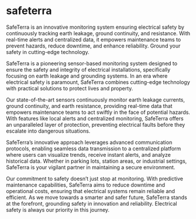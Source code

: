 # safeterra
SafeTerra is an innovative monitoring system ensuring electrical safety by continuously tracking earth leakage, ground continuity, and resistance. With real-time alerts and centralized data, it empowers maintenance teams to prevent hazards, reduce downtime, and enhance reliability. Ground your safety in cutting-edge technology.

SafeTerra is a pioneering sensor-based monitoring system designed to ensure the safety and integrity of electrical installations, specifically focusing on earth leakage and grounding systems. In an era where electrical safety is paramount, SafeTerra combines cutting-edge technology with practical solutions to protect lives and property.

Our state-of-the-art sensors continuously monitor earth leakage currents, ground continuity, and earth resistance, providing real-time data that empowers maintenance teams to act swiftly in the face of potential hazards. With features like local alerts and centralized monitoring, SafeTerra offers an unparalleled layer of protection, preventing electrical faults before they escalate into dangerous situations.

SafeTerra’s innovative approach leverages advanced communication protocols, enabling seamless data transmission to a centralized platform where users can visualize trends, receive instant alerts, and analyze historical data. Whether in parking lots, station areas, or industrial settings, SafeTerra is your vigilant partner in maintaining a secure environment.

Our commitment to safety doesn’t just stop at monitoring. With predictive maintenance capabilities, SafeTerra aims to reduce downtime and operational costs, ensuring that electrical systems remain reliable and efficient. As we move towards a smarter and safer future, SafeTerra stands at the forefront, grounding safety in innovation and reliability.
Electrical safety is always our priority in this journey.
